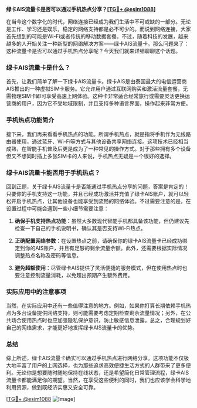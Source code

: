 **绿卡AIS流量卡是否可以通过手机热点分享？[[TG💪+ @esim1088](https://t.me/s/esim1088)]**

在当今这个数字化的时代，网络连接已经成为我们生活中不可或缺的一部分。无论是工作、学习还是娱乐，稳定的网络支持都是必不可少的。而说到网络连接，大家首先想到的可能是Wi-Fi或者传统的移动数据套餐。不过，随着科技的发展，越来越多的人开始关注一种新型的网络解决方案——绿卡AIS流量卡。那么问题来了：这种流量卡是否可以通过手机热点分享呢？今天我们就来详细聊聊这个话题。

### 绿卡AIS流量卡是什么？

首先，让我们简单了解一下绿卡AIS流量卡。绿卡AIS是由泰国最大的电信运营商AIS推出的一种虚拟SIM卡服务。它允许用户通过互联网购买和激活流量套餐，无需物理SIM卡即可享受高速上网体验。这种卡非常适合经常旅行或需要灵活更换运营商的用户，因为它不受地域限制，并且支持多种语言界面，操作起来非常方便。

### 手机热点功能简介

接下来，我们再来看看手机热点的功能。所谓手机热点，就是指将手机作为无线路由器使用，通过蓝牙、Wi-Fi等方式与其他设备共享网络连接。这项技术已经相当成熟，在智能手机普及后更是成为了一种常见的操作方式。对于那些拥有多个设备但又不想同时插上多张SIM卡的人来说，手机热点无疑是一个很好的选择。

### 绿卡AIS流量卡能否用于手机热点？

回到正题，关于绿卡AIS流量卡是否能通过手机热点分享的问题，答案是肯定的！只要你的手机支持这一功能，并且已经成功激活并充值了绿卡AIS账户，就可以轻松开启手机热点，让其他设备也能享受到流畅的网络体验。不过需要注意的是，在设置过程中可能会遇到一些小细节需要注意：

1. **确保手机支持热点功能**：虽然大多数现代智能手机都具备该功能，但仍建议先检查一下自己的手机说明书，确认其是否支持Wi-Fi热点。
   
2. **正确配置网络参数**：在设置热点之前，请确保你的绿卡AIS流量卡已经成功绑定到你的AIS账户，并且有足够的剩余流量余额。此外，还需要根据实际情况调整热点名称及密码等信息。

3. **避免超额使用**：尽管绿卡AIS提供了灵活便捷的服务模式，但在使用热点时也要注意控制流量消耗，以免超出预期产生额外费用。

### 实际应用中的注意事项

当然，在实际应用中还有一些值得注意的地方。例如，如果你打算长期依赖手机热点为多台设备提供网络支持，则可能需要考虑定期检查剩余流量情况；另外，在公共场合使用热点时也应加强隐私保护意识，防止敏感信息泄露。总之，合理规划好自己的网络需求，才能更好地发挥绿卡AIS流量卡的优势。

### 总结

综上所述，绿卡AIS流量卡确实可以通过手机热点进行网络分享。这项功能不仅极大地丰富了用户的上网选择，也为那些追求高效便捷生活方式的人群带来了更多便利。无论你是想要随时随地保持在线状态，还是希望简化日常管理流程，绿卡AIS流量卡都能满足你的期望。当然，在享受这些便利的同时，我们也应该学会科学地利用资源，做到既经济实惠又安全可靠。

[[TG💪+ @esim1088](https://t.me/s/esim1088) ![Image](https://i.postimg.cc/4NQfJmqS/Snipaste-2025-05-13-00-14-12.png)]